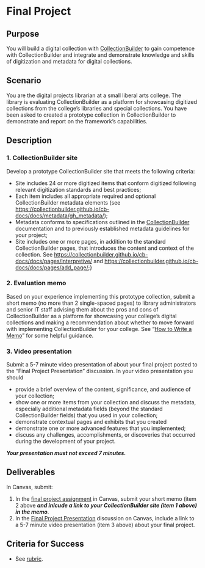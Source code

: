 [cb]: https://collectionbuilder.github.io "CollectionBuilder"
# Final Project

## Purpose
You will build a digital collection with [CollectionBuilder][cb] to gain competence with CollectionBuilder and integrate and demonstrate knowledge and skills of digitization and metadata for digital collections.

## Scenario
You are the digital projects librarian at a small liberal arts college. The library is evaluating CollectionBuilder as a platform for showcasing digitized collections from the college’s libraries and special collections. You have been asked to created a prototype collection in CollectionBuilder to demonstrate and report on the framework’s capabilities.

## Description


### 1. CollectionBuilder site

Develop a prototype CollectionBuilder site that meets the following criteria:	
- Site includes 24 or more digitized items that conform digitized following relevant digitization standards and best practices;
- Each item includes all appropriate required and optional CollectionBuilder metadata elements (see <https://collectionbuilder.github.io/cb-docs/docs/metadata/gh_metadata/>); 
- Metadata conforms to specifications outlined in the [CollectionBuilder][cb] documentation and to previously established metadata guidelines for your project;
- Site includes one or more pages, in addition to the standard CollectionBuilder pages, that introduces the content and context of the collection. See <https://collectionbuilder.github.io/cb-docs/docs/pages/interpretive/> and <https://collectionbuilder.github.io/cb-docs/docs/pages/add_page/>;}

### 2. Evaluation memo

Based on your experience implementing this prototype collection, submit a short memo (no more than 2 single-spaced pages) to library administrators and senior IT staff advising them about the pros and cons of CollectionBuilder as a platform for showcasing your college’s digital collections and making a recommendation about whether to move forward with implementing CollectionBuilder for your college. See “[How to Write a Memo](https://www.grammarly.com/blog/how-to-write-memo/)” for some helpful guidance.

### 3. Video presentation

Submit a 5-7 minute video presentation of about your final project posted to the “Final Project Presentation” discussion. In your video presentation you should 
- provide a brief overview of the content, significance, and audience of your collection; 
- show one or more items from your collection and discuss the metadata, especially additional metadata fields (beyond the standard CollectionBuilder fields) that you used in your collection;
- demonstrate contextual pages and exhibits that you created
- demonstrate one or more advanced features that you implemented;  
- discuss any challenges, accomplishments, or discoveries that occurred during the development of your project.

**_Your presentation must not exceed 7 minutes._**

## Deliverables

In Canvas, submit:

1. In the [final project assignment](https://iu.instructure.com/courses/2169110/assignments/15588354) in Canvas, submit your short memo (item 2 above _**and inlcude a link to your CollectionBuilder site (item 1 above) in the memo**_.
2. In the [Final Project Presentation](https://iu.instructure.com/courses/2169110/assignments/15588350) discussion on Canvas, include a link to a 5-7 minute video presentation (item 3 above) about your final project.

## Criteria for Success

- See [rubric](rubric_final_project.md).

